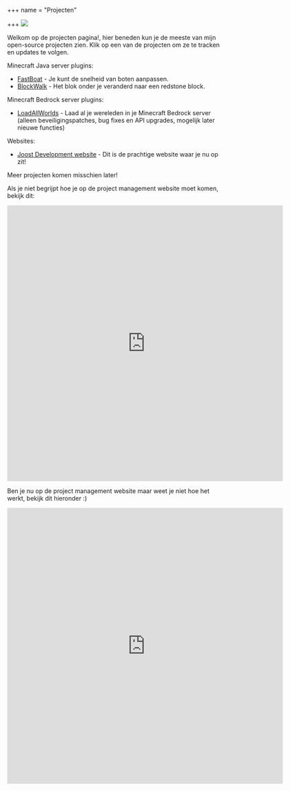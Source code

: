 +++
name = "Projecten"

+++ 
![](/uploads/project-363266_1920.jpg)

Welkom op de projecten pagina!, hier beneden kun je de meeste van mijn open-source projecten zien.
Klik op een van de projecten om ze te tracken en updates te volgen.

Minecraft Java server plugins:

* [FastBoat](https://projectmanager.joost.systems/agiles/131-7/current "Ga naar het project management systeem van de FastBoat plugin. ") - Je kunt de snelheid van boten aanpassen.
* [BlockWalk](https://projectmanager.joost.systems/agiles/131-6/current "Ga naar het project management systeem van de BlockWalk plugin.") - Het blok onder je veranderd naar een redstone block.

Minecraft Bedrock server plugins:

* [LoadAllWorlds](https://projectmanager.joost.systems/agiles/131-5/current "Ga naar het project management systeem van de LoadAllWorlds plugin. ") - Laad al je wereleden in je Minecraft Bedrock server (alleen beveiligingspatches, bug fixes en API upgrades, mogelijk later nieuwe functies)

Websites:

* [Joost Development website](https://projectmanager.joost.systems/agiles/131-3/current "Ga naar het project management systeem van de Joost Development website. ") - Dit is de prachtige website waar je nu op zit!

Meer projecten komen misschien later!

Als je niet begrijpt hoe je op de project management website moet komen, bekijk dit:

<iframe src="https://scribehow.com/embed/Joost_Workflow_NL_1__ZjZNd3hBSeKPLJ8g6nLuZA?as=scrollable&skipIntro=true" width="640" height="640" allowfullscreen frameborder="0"></iframe>

Ben je nu op de project management website maar weet je niet hoe het werkt, bekijk dit hieronder :)

<iframe src="https://scribehow.com/embed/Joost_Workflow_NL__9l1iptSbTCmSRkw2lbFgDA?as=scrollable&skipIntro=true" width="640" height="640" allowfullscreen frameborder="0"></iframe>